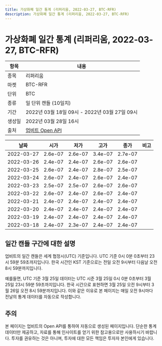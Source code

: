 ```yaml
---
title: 가상화폐 일간 통계 (리퍼리움, 2022-03-27, BTC-RFR)
description: 가상화폐 일간 통계 (리퍼리움, 2022-03-27, BTC-RFR)
---
```


가상화폐 일간 통계 (리퍼리움, 2022-03-27, BTC-RFR)
===

|항목|내용|
|--|--|
|종목|리퍼리움|
|마켓|BTC-RFR|
|단위|BTC|
|종류|일 단위 캔들 (10일치)|
|기간|2022년 03월 18일 09시 - 2022년 03월 27일 09시|
|생성일|2022년 03월 28일 16시|
|출처|[업비트 Open API](https://docs.upbit.com)|


|날짜|시가|저가|고가|종가|비고|
|--|--|--|--|--|--|
|2022-03-27|2.6e-07|2.6e-07|3.4e-07|2.7e-07|    |
|2022-03-26|2.4e-07|2.4e-07|2.6e-07|2.6e-07|    |
|2022-03-25|2.6e-07|2.4e-07|2.8e-07|2.5e-07|    |
|2022-03-24|2.6e-07|2.4e-07|2.6e-07|2.4e-07|    |
|2022-03-23|2.5e-07|2.5e-07|2.6e-07|2.6e-07|    |
|2022-03-22|2.6e-07|2.4e-07|2.6e-07|2.4e-07|    |
|2022-03-21|2.4e-07|2.4e-07|2.4e-07|2.4e-07|    |
|2022-03-20|2.4e-07|2.4e-07|2.4e-07|2.4e-07|    |
|2022-03-19|2.4e-07|2.4e-07|2.4e-07|2.4e-07|    |
|2022-03-18|2.4e-07|2.3e-07|2.4e-07|2.4e-07|    |


일간 캔들 구간에 대한 설명
---


업비트의 일간 캔들은 세계 협정시(UTC) 기준입니다. 
UTC 기준 0시 0분 0초부터 23시 59분 59초까지입니다. 
한국 시간인 KST 기준으로는 전일 오전 9시부터 다음날 오전 8시 59분까지입니다. 


예를들면, UTC 기준 3월 25일 데이터는 UTC 시준 3월 25일 0시 0분 0초부터 3월 25일 23시 59분 59초까지입니다. 
한국 시간으로 표현하면 3월 25일 오전 9시부터 3월 26일 오전 8시 59분까지입니다. 
이와 같은 이유로 본 페이지는 매일 오전 9시마다 전날의 통계 데이터를 자동으로 작성합니다. 


주의
---


본 페이지는 업비트의 Open API를 통하여 자동으로 생성된 페이지입니다. 
단순한 통계 데이터만 제공하고, 자료를 통해 인사이트를 얻기 위한 참고용으로만 사용하시기 바랍니다. 
투자를 권유하는 것은 아니며, 투자에 대한 모든 책임은 투자자 본인에게 있습니다. 
